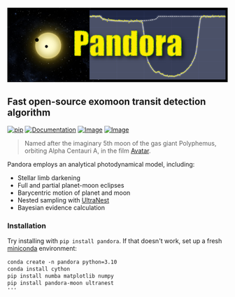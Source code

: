 ![Logo](https://github.com/hippke/Pandora/blob/main/docs/source/logo.png?raw=true)
## Fast open-source exomoon transit detection algorithm

[![pip](https://img.shields.io/badge/pip-install%20pandora--moon-blue.svg)](https://pypi.org/project/wotan/)
[![Documentation](https://img.shields.io/badge/documentation-%E2%9C%93-blue.svg)](https://wotan.readthedocs.io/en/latest/index.html)
[![Image](https://img.shields.io/badge/tutorials-%E2%9C%93-blue.svg)](https://github.com/hippke/wotan/tree/master/tutorials)
[![Image](https://img.shields.io/badge/arXiv-1906.00966-blue.svg)](https://arxiv.org/abs/1906.00966)

> Named after the imaginary 5th moon of the gas giant Polyphemus, orbiting Alpha Centauri A, in the film [Avatar](https://james-camerons-avatar.fandom.com/wiki/Pandora). 

Pandora employs an analytical photodynamical model, including:
- Stellar limb darkening
- Full and partial planet-moon eclipses
- Barycentric motion of planet and moon
- Nested sampling with [UltraNest](https://github.com/JohannesBuchner/UltraNest)
- Bayesian evidence calculation

### Installation
Try installing with `pip install pandora`. If that doesn't work, set up a fresh [miniconda](https://docs.conda.io/en/latest/miniconda.html) environment:
```
conda create -n pandora python=3.10
conda install cython
pip install numba matplotlib numpy
pip install pandora-moon ultranest
'''
